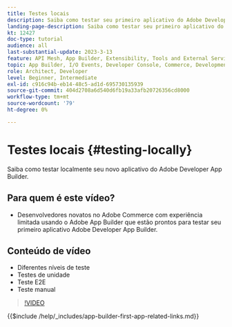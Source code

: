 ```yaml
---
title: Testes locais
description: Saiba como testar seu primeiro aplicativo do Adobe Developer App Builder.
landing-page-description: Saiba como testar seu primeiro aplicativo do Adobe Developer App Builder.
kt: 12427
doc-type: tutorial
audience: all
last-substantial-update: 2023-3-13
feature: API Mesh, App Builder, Extensibility, Tools and External Services, Backend Development
topic: App Builder, I/O Events, Developer Console, Commerce, Development, Integrations
role: Architect, Developer
level: Beginner, Intermediate
exl-id: c916c94b-eb14-48c5-ad1d-695730135939
source-git-commit: 404d2708a6d540d6fb19a33afb20726356cd8000
workflow-type: tm+mt
source-wordcount: '79'
ht-degree: 0%

---
```


# Testes locais {#testing-locally}

Saiba como testar localmente seu novo aplicativo do Adobe Developer App Builder.

## Para quem é este vídeo?

* Desenvolvedores novatos no Adobe Commerce com experiência limitada usando o Adobe App Builder que estão prontos para testar seu primeiro aplicativo Adobe Developer App Builder.

## Conteúdo de vídeo

* Diferentes níveis de teste
* Testes de unidade
* Teste E2E
* Teste manual

>[!VIDEO](https://video.tv.adobe.com/v/3416594?quality=12&learn=on)

{{$include /help/_includes/app-builder-first-app-related-links.md}}
